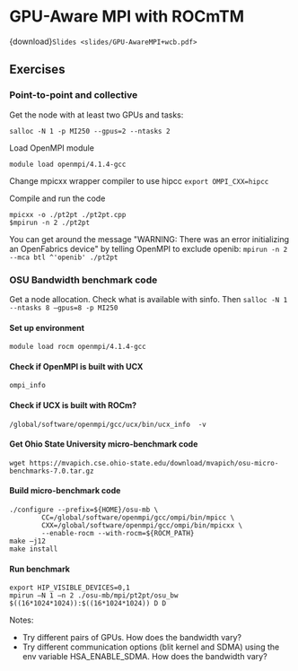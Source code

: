 #  GPU-Aware MPI with ROCmTM

{download}`Slides <slides/GPU-AwareMPI+wcb.pdf>`

## Exercises

### Point-to-point and collective 

Get the node with at least two GPUs and tasks:

`salloc -N 1 -p MI250 --gpus=2 --ntasks 2`

Load OpenMPI module

`module load openmpi/4.1.4-gcc`

Change mpicxx wrapper compiler to use hipcc
`export OMPI_CXX=hipcc`

Compile and run the code
```
mpicxx -o ./pt2pt ./pt2pt.cpp 
$mpirun -n 2 ./pt2pt
```

You can get around the message "WARNING: There was an error initializing an OpenFabrics device" by telling OpenMPI to exclude openib:
`mpirun -n 2 --mca btl ^'openib' ./pt2pt`

### OSU Bandwidth benchmark code

Get a node allocation. Check what is available with sinfo. Then
`salloc -N 1 --ntasks 8 –gpus=8 -p MI250`

#### Set up environment
`module load rocm openmpi/4.1.4-gcc`

#### Check if OpenMPI is built with UCX

`ompi_info`

#### Check if UCX is built with ROCm?
`/global/software/openmpi/gcc/ucx/bin/ucx_info  -v`

#### Get Ohio State University micro-benchmark code
`wget https://mvapich.cse.ohio-state.edu/download/mvapich/osu-micro-benchmarks-7.0.tar.gz`

#### Build micro-benchmark code

```
./configure --prefix=${HOME}/osu-mb \
        CC=/global/software/openmpi/gcc/ompi/bin/mpicc \
        CXX=/global/software/openmpi/gcc/ompi/bin/mpicxx \
        --enable-rocm --with-rocm=${ROCM_PATH}
make –j12
make install
```

#### Run benchmark

```
export HIP_VISIBLE_DEVICES=0,1
mpirun –N 1 –n 2 ./osu-mb/mpi/pt2pt/osu_bw $((16*1024*1024)):$((16*1024*1024)) D D
```

Notes:
* Try different pairs of GPUs. How does the bandwidth vary?
* Try different communication options (blit kernel and SDMA) using the env variable HSA_ENABLE_SDMA. How does the bandwidth vary?


